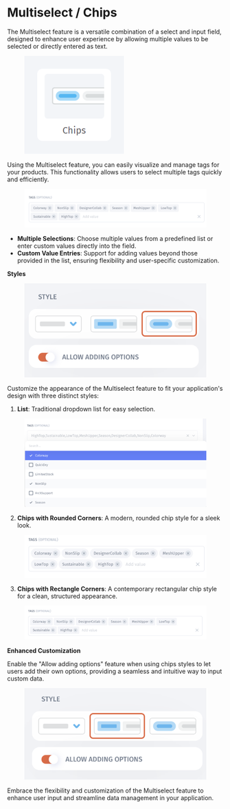 # Multiselect / Chips

The Multiselect feature is a versatile combination of a select and input field, designed to enhance user experience by allowing multiple values to be selected or directly entered as text.

<figure><img src="../../../../.gitbook/assets/image (958).png" alt=""><figcaption></figcaption></figure>

Using the Multiselect feature, you can easily visualize and manage tags for your products. This functionality allows users to select multiple tags quickly and efficiently.

<figure><img src="../../../../.gitbook/assets/image (5) (1) (1).png" alt=""><figcaption></figcaption></figure>

* **Multiple Selections**: Choose multiple values from a predefined list or enter custom values directly into the field.
* **Custom Value Entries**: Support for adding values beyond those provided in the list, ensuring flexibility and user-specific customization.

**Styles**

<figure><img src="../../../../.gitbook/assets/image (6).png" alt=""><figcaption></figcaption></figure>

Customize the appearance of the Multiselect feature to fit your application's design with three distinct styles:

1. **List**: Traditional dropdown list for easy selection.

<figure><img src="../../../../.gitbook/assets/image 2.jpg" alt=""><figcaption></figcaption></figure>

2. **Chips with Rounded Corners**: A modern, rounded chip style for a sleek look.

<figure><img src="../../../../.gitbook/assets/image 1.jpg" alt=""><figcaption></figcaption></figure>

3. **Chips with Rectangle Corners**: A contemporary rectangular chip style for a clean, structured appearance.

<figure><img src="../../../../.gitbook/assets/image 3 (1).jpg" alt=""><figcaption></figcaption></figure>

**Enhanced Customization**

Enable the "Allow adding options" feature when using chips styles to let users add their own options, providing a seamless and intuitive way to input custom data.

<figure><img src="../../../../.gitbook/assets/image (7).png" alt=""><figcaption></figcaption></figure>

Embrace the flexibility and customization of the Multiselect feature to enhance user input and streamline data management in your application.
